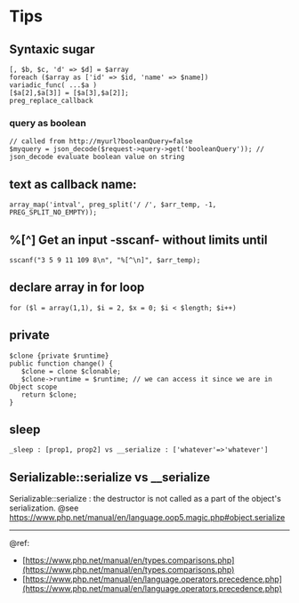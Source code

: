 # Tips

## Syntaxic sugar
```
[, $b, $c, 'd' => $d] = $array   
foreach ($array as ['id' => $id, 'name' => $name])     
variadic_func( ...$a )  
[$a[2],$a[3]] = [$a[3],$a[2]];   
preg_replace_callback
```

### query as boolean

```
// called from http://myurl?booleanQuery=false
$myquery = json_decode($request->query->get('booleanQuery')); // json_decode evaluate boolean value on string
```
 
## text as callback name:   
```
array_map('intval', preg_split('/ /', $arr_temp, -1, PREG_SPLIT_NO_EMPTY));
```

## %[^<char>] Get an input -sscanf- without limits until <char>
```
sscanf("3 5 9 11 109 8\n", "%[^\n]", $arr_temp);
```

## declare array in for loop
```
for ($l = array(1,1), $i = 2, $x = 0; $i < $length; $i++)
```

## private
```
$clone {private $runtime}
public function change() {
   $clone = clone $clonable;
   $clone->runtime = $runtime; // we can access it since we are in Object scope
   return $clone;
}
```

## sleep
```
_sleep : [prop1, prop2] vs __serialize : ['whatever'=>'whatever']
```

## Serializable::serialize vs __serialize
Serializable::serialize : the destructor is not called as a part of the object's serialization.
@see https://www.php.net/manual/en/language.oop5.magic.php#object.serialize

---
@ref:
* [https://www.php.net/manual/en/types.comparisons.php](https://www.php.net/manual/en/types.comparisons.php)
* [https://www.php.net/manual/en/language.operators.precedence.php](https://www.php.net/manual/en/language.operators.precedence.php)
